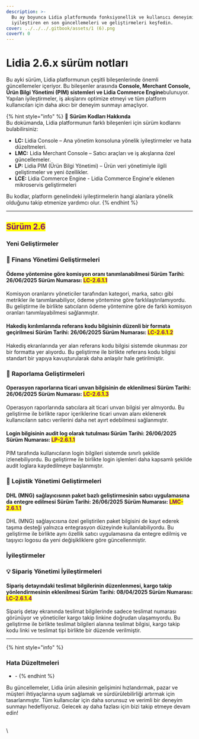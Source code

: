 ```yaml
---
description: >-
  Bu ay boyunca Lidia platformunda fonksiyonellik ve kullanıcı deneyimini
  iyileştiren en son güncellemeleri ve geliştirmeleri keşfedin.
cover: ../../../.gitbook/assets/1 (6).png
coverY: 0
---
```


# Lidia 2.6.x sürüm notları

Bu ayki sürüm, Lidia platformunun çeşitli bileşenlerinde önemli güncellemeler içeriyor. Bu bileşenler arasında **Console, Merchant Console, Ürün Bilgi Yönetimi (PIM) sistemleri ve Lidia Commerce Engine**bulunuyor. Yapılan iyileştirmeler, iş akışlarını optimize etmeyi ve tüm platform kullanıcıları için daha akıcı bir deneyim sunmayı amaçlıyor.

{% hint style="info" %}
🔎 **Sürüm Kodları Hakkında**\
Bu dokümanda, Lidia platformunun farklı bileşenleri için sürüm kodlarını bulabilirsiniz:

* **LC:** Lidia Console – Ana yönetim konsoluna yönelik iyileştirmeler ve hata düzeltmeleri.
* **LMC:** Lidia Merchant Console – Satıcı araçları ve iş akışlarına özel güncellemeler.
* **LP:** Lidia PIM (Ürün Bilgi Yönetimi) – Ürün veri yönetimiyle ilgili geliştirmeler ve yeni özellikler.
* **LCE:** Lidia Commerce Engine - Lidia Commerce Engine'e eklenen mikroservis geliştirmeleri

Bu kodlar, platform genelindeki iyileştirmelerin hangi alanlara yönelik olduğunu takip etmenize yardımcı olur.
{% endhint %}

***

## <mark style="color:purple;">**Sürüm 2.6**</mark>

### Yeni Geliştirmeler

### 🎯 **Finans Yönetimi Geliştirmeleri**

#### Ödeme yöntemine göre komisyon oranı tanımlanabilmesi Sürüm Tarihi: 26/06/2025 Sürüm Numarası: <mark style="color:purple;">LC-2.6.1.1</mark>

Komisyon oranlarını yöneticiler tarafından kategori, marka, satıcı gibi metrikler ile tanımlanabiliyor, ödeme yöntemine göre farklılaştırılamıyordu. Bu geliştirme ile birlikte satıcıların ödeme yöntemine göre de farklı komisyon oranları tanımlayabilmesi sağlanmıştır.



#### Hakediş kırılımlarında referans kodu bilgisinin düzenli bir formata geçirilmesi Sürüm Tarihi: 26/06/2025 Sürüm Numarası: <mark style="color:purple;">LC-2.6.1.2</mark>

Hakediş ekranlarında yer alan referans kodu bilgisi sistemde okunması zor bir formatta yer alıyordu. Bu geliştirme ile birlikte referans kodu bilgisi standart bir yapıya kavuşturularak daha anlaşılır hale getirilmiştir.



### 🎯 **Raporlama Geliştirmeleri**

#### Operasyon raporlarına ticari unvan bilgisinin de eklenilmesi Sürüm Tarihi: 26/06/2025 Sürüm Numarası: <mark style="color:purple;">LC-2.6.1.3</mark>

Operasyon raporlarında satıcılara ait ticari unvan bilgisi yer almıyordu. Bu geliştirme ile birlikte rapor içeriklerine ticari unvan alanı eklenerek kullanıcıların satıcı verilerini daha net ayırt edebilmesi sağlanmıştır.



#### Login bilgisinin audit log olarak tutulması Sürüm Tarihi: 26/06/2025 Sürüm Numarası: <mark style="color:purple;">LP-2.6.1.1</mark>

PIM tarafında kullanıcıların login bilgileri sistemde sınırlı şekilde izlenebiliyordu. Bu geliştirme ile birlikte login işlemleri daha kapsamlı şekilde audit loglara kaydedilmeye başlanmıştır.





### 🎯 **Lojistik Yönetimi Geliştirmeleri**

#### DHL (MNG) sağlayıcısının paket bazlı geliştirmesinin satıcı uygulamasına da entegre edilmesi Sürüm Tarihi: 26/06/2025 Sürüm Numarası: <mark style="color:purple;">LMC-2.6.1.1</mark>

DHL (MNG) sağlayıcısına özel geliştirilen paket bilgisini de kayıt ederek taşıma desteği yalnızca entegrasyon düzeyinde kullanılabiliyordu. Bu geliştirme ile birlikte aynı özellik satıcı uygulamasına da entegre edilmiş ve taşıyıcı logosu da yeni değişikliklere göre güncellenmiştir.





### İyileştirmeler

### 💡 **Sipariş Yönetimi İyileştirmeleri**

#### Sipariş detayındaki teslimat bilgilerinin düzenlenmesi, kargo takip yönlendirmesinin eklenilmesi Sürüm Tarihi: 08/04/2025 Sürüm Numarası: <mark style="color:purple;">LC-2.6.1.4</mark>

Sipariş detay ekranında teslimat bilgilerinde sadece teslimat numarası görünüyor ve yöneticiler kargo takip linkine doğrudan ulaşamıyordu. Bu geliştirme ile birlikte teslimat bilgileri alanına teslimat bilgisi, kargo takip kodu linki ve teslimat tipi birlikte bir düzende verilmiştir.







***

{% hint style="info" %}
### **Hata Düzeltmeleri**

* \-
{% endhint %}





Bu güncellemeler, Lidia ürün ailesinin gelişimini hızlandırmak, pazar ve müşteri ihtiyaçlarına uyum sağlamak ve sürdürülebilirliği artırmak için tasarlanmıştır. Tüm kullanıcılar için daha sorunsuz ve verimli bir deneyim sunmayı hedefliyoruz. Gelecek ay daha fazlası için bizi takip etmeye devam edin!



\
\
